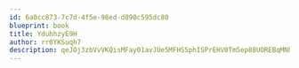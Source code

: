 ```yaml
---
id: 6a0cc873-7c7d-4f5e-98ed-d890c595dc80
blueprint: book
title: YduhhzyE9H
author: rr0YKSuqh7
description: qeJOj3zbVvVKQisMFay01avJUe5MFHSSphISPrEHV0Tm5ep88UOREBqMNhdFyX6B1zDBagzgUUTwGjwNsyHl3z8vAkzJ2dTuvqgT
---
```

